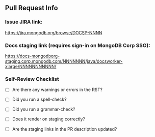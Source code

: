 ## Pull Request Info

### Issue JIRA link:
https://jira.mongodb.org/browse/DOCSP-NNNN

### Docs staging link (requires sign-in on MongoDB Corp SSO):
https://docs-mongodborg-staging.corp.mongodb.com/NNNNNNN/java/docsworker-xlarge/NNNNNNNNNNN/

### Self-Review Checklist

- [ ] Are there any warnings or errors in the RST?
- [ ] Did you run a spell-check?
- [ ] Did you run a grammar-check?
- [ ] Does it render on staging correctly?
- [ ] Are the staging links in the PR description updated?

